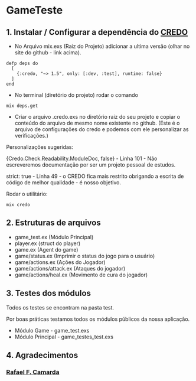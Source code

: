 # GameTeste

## 1. Instalar / Configurar a dependência do [CREDO](https://github.com/rrrene/credo)
* No Arquivo mix.exs (Raiz do Projeto) adicionar a ultima versão (olhar no site do github - link acima).
```
defp deps do
  [
    {:credo, "~> 1.5", only: [:dev, :test], runtime: false}
  ]
end
```
* No terminal (diretório do projeto) rodar o comando
```
mix deps.get
```
* Criar o arquivo .credo.exs no diretório raiz do seu projeto e copiar o conteúdo do arquivo de mesmo nome existente no github. (Este é o arquivo de configurações do credo e podemos com ele personalizar as verificações.)

Personalizações sugeridas:

{Credo.Check.Readability.ModuleDoc, false} - Linha 101 - Não escreveremos documentação por ser um projeto pessoal de estudos.

strict: true - Linha 49 - o CREDO fica mais restrito obrigando a escrita de código de melhor qualidade - é nosso objetivo.


Rodar o utilitário:
```
mix credo
```

## 2. Estruturas de arquivos
* game_test.ex (Módulo Principal)
* player.ex (struct do player)
* game.ex (Agent do game)
* game/status.ex (Imprimir o status do jogo para o usuário)
* game/actions.ex (Ações do Jogador)
* game/actions/attack.ex (Ataques do jogador)
* game/actions/heal.ex (Movimento de cura do jogador)

## 3. Testes dos módulos
Todos os testes se encontram na pasta test.

Por boas práticas testamos todos os módulos públicos da nossa aplicação.
* Módulo Game - game_test.exs
* Módulo Principal - game_testes_test.exs

## 4. Agradecimentos

### [Rafael F. Camarda](https://github.com/RafaelCamarda/curso_elixir_phoenix_do_zero)


